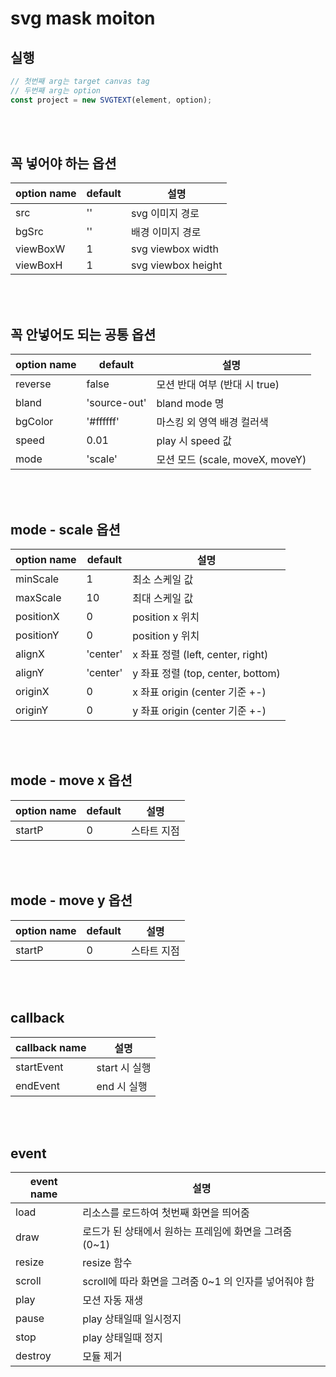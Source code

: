 # svg mask moiton

## 실행

```javascript
// 첫번째 arg는 target canvas tag
// 두번째 arg는 option
const project = new SVGTEXT(element, option);
```

<br><br>

## 꼭 넣어야 하는 옵션

|option name|default|설명|
|------|---|---|
|src|''|svg 이미지 경로|
|bgSrc|''|배경 이미지 경로|
|viewBoxW|1|svg viewbox width|
|viewBoxH|1|svg viewbox height|

<br><br>

## 꼭 안넣어도 되는 공통 옵션

|option name|default|설명|
|------|---|---|
|reverse|false|모션 반대 여부 (반대 시 true)|
|bland|'source-out'|bland mode 명|
|bgColor|'#ffffff'|마스킹 외 영역 배경 컬러색|
|speed|0.01|play 시 speed 값|
|mode|'scale'|모션 모드 (scale, moveX, moveY) |

<br><br>

## mode - scale 옵션

|option name|default|설명|
|------|---|---|
|minScale|1|최소 스케일 값|
|maxScale|10|최대 스케일 값|
|positionX|0|position x 위치|
|positionY|0|position y 위치|
|alignX|'center'|x 좌표 정렬 (left, center, right)|
|alignY|'center'|y 좌표 정렬 (top, center, bottom)|
|originX|0|x 좌표 origin (center 기준 +-)|
|originY|0|y 좌표 origin (center 기준 +-)|

<br><br>

## mode - move x 옵션

|option name|default|설명|
|------|---|---|
|startP|0|스타트 지점|

<br><br>

## mode - move y 옵션

|option name|default|설명|
|------|---|---|
|startP|0|스타트 지점|

<br><br>

## callback

|callback name|설명|
|------|---|
|startEvent|start 시 실행|
|endEvent|end 시 실행|

<br><br>

## event

|event name|설명|
|------|---|
|load|리소스를 로드하여 첫번째 화면을 띄어줌|
|draw|로드가 된 상태에서 원하는 프레임에 화면을 그려줌 (0~1)|
|resize|resize 함수|
|scroll|scroll에 따라 화면을 그려줌 0~1 의 인자를 넣어줘야 함|
|play|모션 자동 재생|
|pause|play 상태일때 일시정지|
|stop|play 상태일때 정지|
|destroy|모듈 제거|